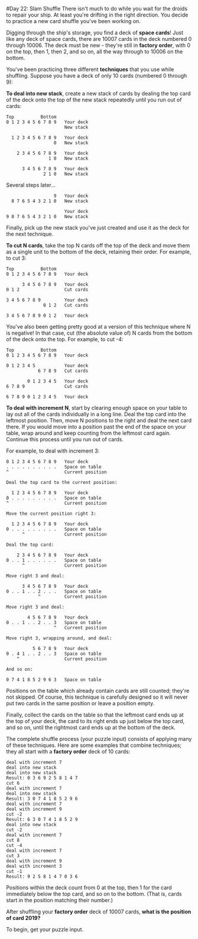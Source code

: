 #Day 22: Slam Shuffle
There isn't much to do while you wait for the droids to repair your ship. At least you're drifting in the right 
direction. You decide to practice a new card shuffle you've been working on.

Digging through the ship's storage, you find a deck of **space cards**! Just like any deck of space cards, there are 
10007 cards in the deck numbered 0 through 10006. The deck must be new - they're still in **factory order**, with 0 on 
the top, then 1, then 2, and so on, all the way through to 10006 on the bottom.

You've been practicing three different **techniques** that you use while shuffling. Suppose you have a deck of only 10 
cards (numbered 0 through 9):

**To deal into new stack**, create a new stack of cards by dealing the top card of the deck onto the top of the new 
stack repeatedly until you run out of cards:
```
Top          Bottom
0 1 2 3 4 5 6 7 8 9   Your deck
                      New stack

  1 2 3 4 5 6 7 8 9   Your deck
                  0   New stack

    2 3 4 5 6 7 8 9   Your deck
                1 0   New stack

      3 4 5 6 7 8 9   Your deck
              2 1 0   New stack

```
Several steps later...
```
                  9   Your deck
  8 7 6 5 4 3 2 1 0   New stack

                      Your deck
9 8 7 6 5 4 3 2 1 0   New stack
```
Finally, pick up the new stack you've just created and use it as the deck for the next technique.

**To cut N cards**, take the top N cards off the top of the deck and move them as a single unit to the bottom of the 
deck, retaining their order. For example, to cut 3:
```
Top          Bottom
0 1 2 3 4 5 6 7 8 9   Your deck

      3 4 5 6 7 8 9   Your deck
0 1 2                 Cut cards

3 4 5 6 7 8 9         Your deck
              0 1 2   Cut cards

3 4 5 6 7 8 9 0 1 2   Your deck
```
You've also been getting pretty good at a version of this technique where N is negative! In that case, cut (the 
absolute value of) N cards from the bottom of the deck onto the top. For example, to cut -4:
```
Top          Bottom
0 1 2 3 4 5 6 7 8 9   Your deck

0 1 2 3 4 5           Your deck
            6 7 8 9   Cut cards

        0 1 2 3 4 5   Your deck
6 7 8 9               Cut cards

6 7 8 9 0 1 2 3 4 5   Your deck
```
**To deal with increment N**, start by clearing enough space on your table to lay out all of the cards individually 
in a long line. Deal the top card into the leftmost position. Then, move N positions to the right and deal the 
next card there. If you would move into a position past the end of the space on your table, wrap around and keep 
counting from the leftmost card again. Continue this process until you run out of cards.

For example, to deal with increment 3:
```
0 1 2 3 4 5 6 7 8 9   Your deck
. . . . . . . . . .   Space on table
^                     Current position

Deal the top card to the current position:

  1 2 3 4 5 6 7 8 9   Your deck
0 . . . . . . . . .   Space on table
^                     Current position

Move the current position right 3:

  1 2 3 4 5 6 7 8 9   Your deck
0 . . . . . . . . .   Space on table
      ^               Current position

Deal the top card:

    2 3 4 5 6 7 8 9   Your deck
0 . . 1 . . . . . .   Space on table
      ^               Current position

Move right 3 and deal:

      3 4 5 6 7 8 9   Your deck
0 . . 1 . . 2 . . .   Space on table
            ^         Current position

Move right 3 and deal:

        4 5 6 7 8 9   Your deck
0 . . 1 . . 2 . . 3   Space on table
                  ^   Current position

Move right 3, wrapping around, and deal:

          5 6 7 8 9   Your deck
0 . 4 1 . . 2 . . 3   Space on table
    ^                 Current position

And so on:

0 7 4 1 8 5 2 9 6 3   Space on table
```
Positions on the table which already contain cards are still counted; they're not skipped. Of course, this 
technique is carefully designed so it will never put two cards in the same position or leave a position empty.

Finally, collect the cards on the table so that the leftmost card ends up at the top of your deck, the card to 
its right ends up just below the top card, and so on, until the rightmost card ends up at the bottom of the deck.

The complete shuffle process (your puzzle input) consists of applying many of these techniques. Here are some 
examples that combine techniques; they all start with a **factory order** deck of 10 cards:

```
deal with increment 7
deal into new stack
deal into new stack
Result: 0 3 6 9 2 5 8 1 4 7
cut 6
deal with increment 7
deal into new stack
Result: 3 0 7 4 1 8 5 2 9 6
deal with increment 7
deal with increment 9
cut -2
Result: 6 3 0 7 4 1 8 5 2 9
deal into new stack
cut -2
deal with increment 7
cut 8
cut -4
deal with increment 7
cut 3
deal with increment 9
deal with increment 3
cut -1
Result: 9 2 5 8 1 4 7 0 3 6
```
Positions within the deck count from 0 at the top, then 1 for the card immediately below the top card, and so on 
to the bottom. (That is, cards start in the position matching their number.)

After shuffling your **factory order** deck of 10007 cards, **what is the position of card 2019?**

To begin, get your puzzle input.